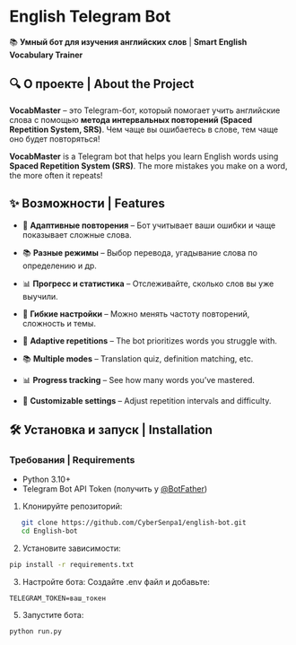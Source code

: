 # English Telegram Bot  

📚 **Умный бот для изучения английских слов** | **Smart English Vocabulary Trainer**  

## 🔍 О проекте | About the Project  

**VocabMaster** – это Telegram-бот, который помогает учить английские слова с помощью **метода интервальных повторений (Spaced Repetition System, SRS)**. Чем чаще вы ошибаетесь в слове, тем чаще оно будет повторяться!  

**VocabMaster** is a Telegram bot that helps you learn English words using **Spaced Repetition System (SRS)**. The more mistakes you make on a word, the more often it repeats!  

## ✨ Возможности | Features  

- 📌 **Адаптивные повторения** – Бот учитывает ваши ошибки и чаще показывает сложные слова.  
- 📚 **Разные режимы** – Выбор перевода, угадывание слова по определению и др.  
- 📊 **Прогресс и статистика** – Отслеживайте, сколько слов вы уже выучили.  
- 🔄 **Гибкие настройки** – Можно менять частоту повторений, сложность и темы.  

- 📌 **Adaptive repetitions** – The bot prioritizes words you struggle with.  
- 📚 **Multiple modes** – Translation quiz, definition matching, etc.  
- 📊 **Progress tracking** – See how many words you’ve mastered.  
- 🔄 **Customizable settings** – Adjust repetition intervals and difficulty.  

## 🛠 Установка и запуск | Installation  

### Требования | Requirements  
- Python 3.10+  
- Telegram Bot API Token (получить у [@BotFather](https://t.me/BotFather))  

1. Клонируйте репозиторий:  
```bash
   git clone https://github.com/CyberSenpa1/english-bot.git
   cd English-bot
```

2. Установите зависимости:
```bash
pip install -r requirements.txt
```

3. Настройте бота:
  Создайте .env файл и добавьте:
```
TELEGRAM_TOKEN=ваш_токен
```

5. Запустите бота:
```bash
python run.py
```

